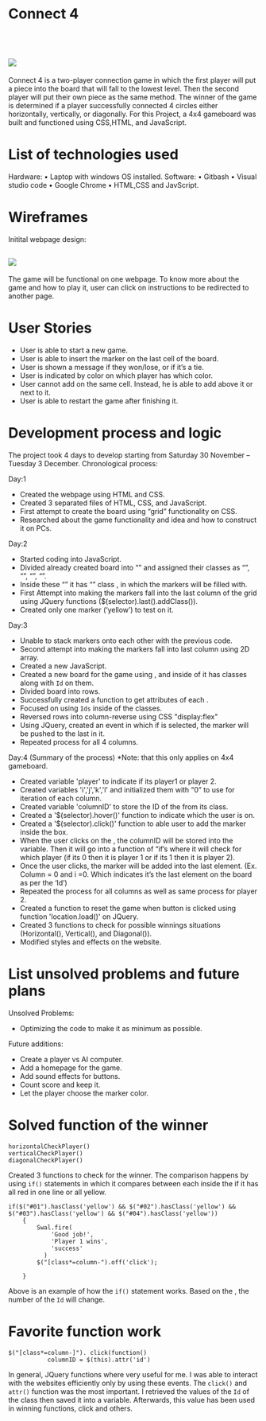 # Connect 4

<h1>
  <br>
  <img src= C:\Users\leena\Documents\sei_10\Projects\Project_1_Connect4\connect4\pic\c4.png >

</h1>

Connect 4 is a two-player connection game in which the first player will put a piece into the board that will fall to the lowest level. Then the second player will put their own piece as the same method. The winner of the game is determined if a player successfully connected 4 circles either horizontally, vertically, or diagonally.
For this Project, a 4x4 gameboard was built and functioned using CSS,HTML, and JavaScript.

# List of technologies used
Hardware:
•	Laptop with windows OS installed.
Software:
•	Gitbash
•	Visual studio code
•	Google Chrome
•	HTML,CSS and JavScript.

# Wireframes
Initital webpage design:
<h2>
<img src="#"></img>
</h2>



The game will be functional on one webpage. To know more about the game and how to play it, user can click on instructions to be redirected to another page.

# User Stories

-	User is able to start a new game.
-	User is able to insert the marker on the last cell of the board.
-	User is shown a message if they won/lose, or if it’s a tie.
-	User is indicated by color on which player has which color.
-	User cannot add on the same cell. Instead, he is able to add above it or next to it.
-	User is able to restart the game after finishing it.

# Development process and logic

The project took 4 days to develop starting from Saturday 30 November – Tuesday 3 December.
Chronological process:

Day:1
-	Created the webpage using HTML and CSS.
-	Created 3 separated files of HTML, CSS, and JavaScript.
-	First attempt to create the board using “grid” functionality on CSS.
-	Researched about the game functionality and idea and how to construct it on PCs.

Day:2
-	Started coding into JavaScript.
-	Divided already created board into “<divs>” and assigned their classes as “<column-1>”, “<column-2>”, “<column-3>”, “<column-4>”.
-	Inside these “<divs>” it has “<box>” class , in which the markers will be filled with.
-	First Attempt into making the markers fall into the last column of the grid using JQuery functions ($(selector).last().addClass()).
-	Created only one marker (‘yellow’) to test on it.

Day:3
-	Unable to stack markers onto each other with the previous code.
-	Second attempt into making the markers fall into last column using 2D array.
-	Created a new JavaScript.
-	Created a new board for the game using <divs>, and inside of it has classes along with `Id` on them.
-	Divided board into rows.
-	Successfully created a function to get attributes of each <box>.
-	Focused on using `Ids` inside of the classes.
-	Reversed rows into column-reverse using CSS "display:flex"
-	Using JQuery, created an event in which if <column> is selected, the marker will be pushed to the last <box> in it.
-	Repeated process for all 4 columns.

Day:4 (Summary of the process)
*Note: that this only applies on 4x4 gameboard.
-	Created variable 'player' to indicate if its player1 or player 2.
-	Created variables 'i','j','k','l' and initialized them with “0” to use for iteration of each column.
-	Created variable 'columnID' to store the ID of the <column> from its class.
-	Created a '$(selector).hover()' function to indicate which <column> the user is on.
-	Created a '$(selector).click()' function to able user to add the marker inside the box.
-	When the user clicks on the <column>, the columnID will be stored into the variable. Then it will go into a function of “if’s where it will check for which player (if its 0 then it is player 1 or if its 1 then it is player 2).
-	Once the user clicks, the marker will be added into the last element. (Ex. Column = 0 and i =0. Which indicates it’s the last element on the board as per the ‘Id’)
-	Repeated the process for all columns as well as same process for player 2. 
-	Created a function to reset the game when button is clicked using function 'location.load()' on JQuery.
-	Created 3 functions to check for possible winnings situations (Horizontal(), Vertical(), and Diagonal()).
-	Modified styles and effects on the website.

# List unsolved problems and future plans

Unsolved Problems:
-	Optimizing the code to make it as minimum as possible.

Future additions:
-	Create a player vs AI computer.
-	Add a homepage for the game.
-	Add sound effects for buttons.
-	Count score and keep it.
-	Let the player choose the marker color.

# Solved function of the winner

```
horizontalCheckPlayer()
verticalCheckPlayer()
diagonalCheckPlayer()

```

Created 3 functions to check for the winner. The comparison happens by using ``if()`` statements in which it compares between each <box> inside the <board> if it has all red in one line or all yellow.

```
if($("#01").hasClass('yellow') && $("#02").hasClass('yellow') && $("#03").hasClass('yellow') && $("#04").hasClass('yellow'))
    {
        Swal.fire(
            'Good job!',
            'Player 1 wins',
            'success'
          )
        $("[class*=column-").off('click');

    }
```
Above is an example of how the `if()` statement works. Based on the <column>, the number of the `Id` will change.

# Favorite function work

```
$("[class*=column-]"). click(function()
           columnID = $(this).attr('id')
```

In general, JQuery functions where very useful for me. I was able to interact with the websites efficiently only by using these events. The `click()` and `attr()` function was the most important. I retrieved the values of the `Id` of the class <column> then saved it into a variable. Afterwards, this value has been used in winning functions, click and others.








